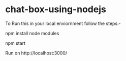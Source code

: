 # chat-box-using-nodejs

To Run this in your local enviornment follow the steps:-


npm install node modules

npm start


Run on http://localhost:3000/
